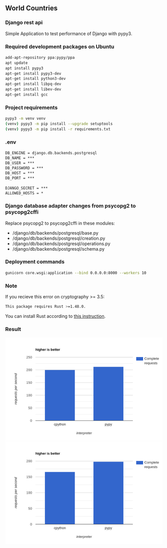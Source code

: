 ## World Countries
### Django rest api

Simple Application to test performance of Django with pypy3.

### Required development packages on Ubuntu
```bash
add-apt-repository ppa:pypy/ppa
apt update
apt install pypy3
apt-get install pypy3-dev
apt-get install python3-dev
apt-get install libpq-dev
apt-get install libev-dev
apt-get install gcc
```

### Project requirements
```bash
pypy3 -m venv venv
(venv) pypy3 -m pip install --upgrade setuptools
(venv) pypy3 -m pip install -r requirements.txt
```

### .env 
```
DB_ENGINE = django.db.backends.postgresql
DB_NAME = ***
DB_USER = ***
DB_PASSWORD = ***
DB_HOST = ***
DB_PORT = ***

DJANGO_SECRET = ***
ALLOWED_HOSTS = *
```

### Django database adapter changes from psycopg2 to psycopg2cffi
Replace psycopg2 to psycopg2cffi in these modules:
- /django/db/backends/postgresql/base.py
- /django/db/backends/postgresql/creation.py
- /django/db/backends/postgresql/operations.py
- /django/db/backends/postgresql/schema.py


### Deployment commands
```bash
gunicorn core.wsgi:application --bind 0.0.0.0:8000 --workers 10
``` 

### Note
If you recieve this error on cryptography >= 3.5:
```bash
This package requires Rust >=1.48.0.
```
You can install Rust according to [this instruction](https://www.digitalocean.com/community/tutorials/install-rust-on-ubuntu-linux).


### Result
![](./assets/cpython-pypy-5k-requests.png)
![](./assets/cpython-pypy-250k-requests.png)
